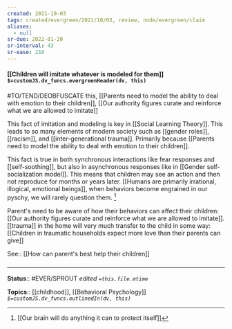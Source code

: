 ```yaml
---
created: 2021-10-03
tags: created/evergreen/2021/10/03, review, node/evergreen/claim
aliases:
  - null
sr-due: 2022-01-20
sr-interval: 43
sr-ease: 210
---
```


#### [[Children will imitate whatever is modeled for them]] `$=customJS.dv_funcs.evergreenHeader(dv, this)`

#TO/TEND/DEOBFUSCATE this, [[Parents need to model the ability to deal with emotion to their children]], [[Our authority figures curate and reinforce what we are allowed to imitate]]

This fact of imitation and modeling is key in [[Social Learning Theory]]. This leads to so many elements of modern society such as [[gender roles]], [[racism]], and [[inter-generational trauma]]. Primarily because [[Parents need to model the ability to deal with emotion to their children]].

This fact is true in both synchronous interactions like fear responses and [[self-soothing]], but also in asynchronous responses like in [[Gender self-socialization model]]. This means that children may see an action and then not reproduce for months or years later. [[Humans are primarily irrational, illogical, emotional beings]], when behaviors become engrained in our pyschy, we will rarely question them. [^1]

[^1]: [[Our brain will do anything it can to protect itself]]

Parent's need to be aware of how their behaviors can affect their children: [[Our authority figures curate and reinforce what we are allowed to imitate]]. [[trauma]] in the home will very much transfer to the child in some way: [[Children in traumatic households expect more love than their parents can give]]

See:: [[How can parent's best help their children]]

### <hr class="footnote"/>

**Status**:: #EVER/SPROUT 
*edited `=this.file.mtime`*

**Topics**:: [[childhood]], [[Behavioral Psychology]]
*`$=customJS.dv_funcs.outlinedIn(dv, this)`*
